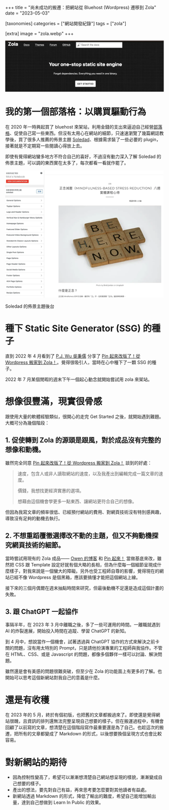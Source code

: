 +++
title = "尚未成功的搬遷：把網站從 Bluehost (Wordpress) 遷移到 Zola"
date = "2023-05-03"

[taxonomies]
categories = ["網站開發紀錄"]
tags = ["zola"]

[extra]
image = "zola.webp"
+++

![](zola.webp)

<!-- more -->

# 我的第一個部落格：以購買驅動行為

在 2020 年一時興起買了 bluehost 來架站，利用金錢的支出來逼迫自己經營[部落格](https://mickzh.com)、促使自己寫一些東西。但沒有太用心在網站的細節，只速速瀏覽了幾篇網誌教學後，買了很多人推薦的佈景主題 [Soledad](https://themeforest.net/item/soledad-multiconcept-blogmagazine-wp-theme/12945398)、根據需求裝了一些必要的 plugin，接著就是不定期寫一些閱讀心得放上去。

即使有覺得網站蠻多地方不符合自己的喜好，不過沒有動力深入了解 Soledad 的佈景主題，可以調的東西實在太多了，每次都看一看就作罷了。

![](soledad.webp)
<p class="image-caption">Soledad 的佈景主題後台</p>

# 種下 Static Site Generator (SSG) 的種子

直到 2022 年 4 月看到了 [P.J. Wu 吳秉儒](https://pinchlime.com/about/) 分享了 [Pin 起來改版了！從 Wordpress 搬家到 Zola！](https://pinchlime.com/blog/rebuilt-pinchlime/)。覺得很吸引人，當時在心中種下了一顆 SSG 的種子。

2022 年 7 月某個閒暇的週末下午一個起心動念就開始嘗試用 zola 來架站。

# 想像很豐滿，現實很骨感

跟使用大量的軟體經驗類似，很開心的走完 Get Started 之後，就開始遇到難題。大概可分為幾個階段：

## 1. 促使轉到 Zola 的源頭是跟風，對於成品沒有完整的想像和動機。

雖然完全同意 [Pin 起來改版了！從 Wordpress 搬家到 Zola！](https://pinchlime.com/blog/rebuilt-pinchlime/) 談到的好處：
> 速度，包含人或非人讀取網站的速度，以及我產出到編輯完成一篇文章的速度。
>
> 價錢，我想找更經濟實惠的選項。
>
> 想藉由這個機會學更多一點東西、讓網站更符合自己的想像。

但因為我寫文章的頻率很低、已經預付網站的費用、對網頁技術沒有特別感興趣，導致沒有足夠的動機去執行。

## 2. 不想重蹈覆徹選擇改不動的主題，但又不夠動機探究網頁技術的細節。

當時嘗試用現有的 Zola 成品—— [Owen 的博客](https://www.owenyoung.com/) 和 [Pin 起來！](https://pinchlime.com/) 當做基底來改，雖然把 CSS 跟 Template 設定好就有個大略的長相，但為什麼每一個細節呈現成什麼樣子，對我來說是一個蠻大的障礙。另外也受工程師自尊的影響，覺得現在的網站已經不像 Wordpress 是個黑箱，應該要搞懂才能把這個網站上線。

接下來的三個月偶爾在週末抽點時間來研究，但最後動機不足還是造成這個計畫的失敗。

## 3. 跟 ChatGPT 一起協作

事隔半年，在 2023 年 3 月中離職之後，多了一些可運用的時間。一離職就遇到 AI 的炸裂進展，開始投入時間在追蹤、學習 ChatGPT 的新知。

到 4 月中，想說當作一個機會，試著透過與 ChatGPT 協作的方式來解決之前卡關的問題，沒有用太特別的 Prompt，只是請他扮演專業的工程師與我協作。不管在 HTML、CSS、或是 Javascript 的問題，都像多個夥伴一樣可以討論、解決問題。

雖然還是會有美感的問題很難突破，但至少在 Zola 的功能面上有更多的了解。也開始可以思考這個新網站對我自己的意義是什麼。

# 還是有收穫
在 2023 年的 5 月，終於有個初版，也把舊的文章都搬過來了。即使還是覺得網站很醜，且資訊的排列還無法完整呈現自己想要的樣子。但在搬運過程中，有機會回顧了以前寫的文章，想清楚在這個階段寫作最重要還是為了自己。也趁這次的搬遷，把所有的文章都變成了 Markdown 的形式，以後想要換個呈現方式也會比較容易。

# 對新網站的期待
- 因為控制性變高了，希望可以漸漸想清楚自己網站想呈現的樣貌，漸漸變成自己想要的樣子。
- 產出的想法，要先對自己有益，再來思考要怎麼要對其他讀者有益處。
- 新網站透過 Markdown 的形式，降低了輸出的難度，希望自己能增加輸出量，達到自己想做到 Learn In Public 的效果。

